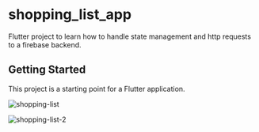 # shopping_list_app

Flutter project to learn how to handle state management and http requests to a firebase backend.

## Getting Started

This project is a starting point for a Flutter application.






![shopping-list](https://github.com/DanielaAvendano/shopping_list_app/assets/93679196/cda19fb3-5157-4be3-9b5e-5dcdaf45ff51)

![shopping-list-2](https://github.com/DanielaAvendano/shopping_list_app/assets/93679196/77814aed-04f3-479c-ba01-8c41d764afaf)
